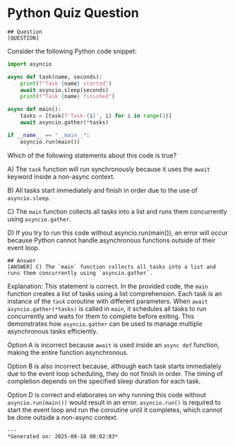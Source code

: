 # Python Quiz Question
    
    ## Question
    [QUESTION]
Consider the following Python code snippet:

```python
import asyncio

async def task(name, seconds):
    print(f"Task {name} started")
    await asyncio.sleep(seconds)
    print(f"Task {name} finished")

async def main():
    tasks = [task(f'Task-{i}', i) for i in range(3)]
    await asyncio.gather(*tasks)

if __name__ == "__main__":
    asyncio.run(main())
```

Which of the following statements about this code is true?

A) The `task` function will run synchronously because it uses the `await` keyword inside a non-async context.

B) All tasks start immediately and finish in order due to the use of `asyncio.sleep`.

C) The `main` function collects all tasks into a list and runs them concurrently using `asyncio.gather`.

D) If you try to run this code without asyncio.run(main()), an error will occur because Python cannot handle asynchronous functions outside of their event loop.
    
    ## Answer
    [ANSWER] C) The `main` function collects all tasks into a list and runs them concurrently using `asyncio.gather`.

Explanation: This statement is correct. In the provided code, the `main` function creates a list of tasks using a list comprehension. Each task is an instance of the `task` coroutine with different parameters. When `await asyncio.gather(*tasks)` is called in `main`, it schedules all tasks to run concurrently and waits for them to complete before exiting. This demonstrates how `asyncio.gather` can be used to manage multiple asynchronous tasks efficiently.

Option A is incorrect because `await` is used inside an `async def` function, making the entire function asynchronous.

Option B is also incorrect because, although each task starts immediately due to the event loop scheduling, they do not finish in order. The timing of completion depends on the specified sleep duration for each task.

Option D is correct and elaborates on why running this code without `asyncio.run(main())` would result in an error. `asyncio.run()` is required to start the event loop and run the coroutine until it completes, which cannot be done outside a non-async context.
    
    ---
    *Generated on: 2025-09-18 00:02:03*
    